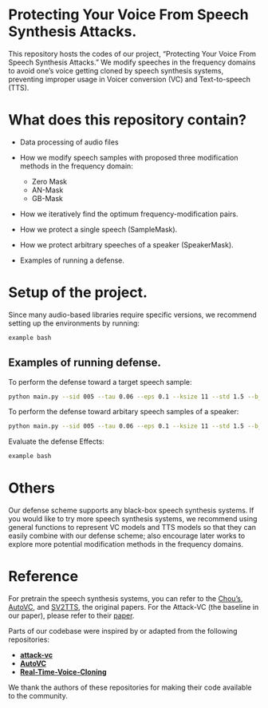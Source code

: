 # Protecting Your Voice From Speech Synthesis Attacks.

This repository hosts the codes of our project, “Protecting Your Voice From Speech Synthesis Attacks.” We modify speeches in the frequency domains to avoid one’s voice getting cloned by speech synthesis systems, preventing improper usage in Voicer conversion (VC)  and Text-to-speech (TTS).

# What does this repository contain?

- Data processing of audio files

- How we modify speech samples with proposed three modification methods in the frequency domain:
  - Zero Mask
  - AN-Mask
  - GB-Mask

- How we iteratively find the optimum frequency-modification pairs.

- How we protect a single speech (SampleMask).

- How we protect arbitrary speeches of a speaker (SpeakerMask).

- Examples of running a defense.

# Setup of the project.

Since many audio-based libraries require specific versions, we recommend setting up the environments by running:

```bash
example bash
```


## Examples of running defense.

To perform the defense toward a target speech sample:

```bash
python main.py --sid 005 --tau 0.06 --eps 0.1 --ksize 11 --std 1.5 --b_num 16
```

To perform the defense toward arbitary speech samples of a speaker:
```bash
python main.py --sid 005 --tau 0.06 --eps 0.1 --ksize 11 --std 1.5 --b_num 16
```

Evaluate the defense Effects:
```bash
example bash
```


# Others

Our defense scheme supports any black-box speech synthesis systems. If you would like to try more speech synthesis systems, we recommend using general functions to represent VC models and TTS models 
so that they can easily combine with our defense scheme; also encourage later works to explore more potential modification methods in the frequency domains.

# Reference
For pretrain the speech synthesis systems, you can refer to the [Chou’s](https://arxiv.org/abs/1904.05742), [AutoVC](https://arxiv.org/abs/1905.05879), and [SV2TTS](https://arxiv.org/abs/1806.04558), the original papers. For the Attack-VC (the baseline in our paper), please refer to their [paper](https://arxiv.org/abs/2005.08781).


Parts of our codebase were inspired by or adapted from the following repositories:

- [**attack-vc**](https://github.com/cyhuang-tw/attack-vc) 
- [**AutoVC**](https://github.com/cyhuang-tw/AutoVC) 
- [**Real-Time-Voice-Cloning**](https://github.com/CorentinJ/Real-Time-Voice-Cloning)

We thank the authors of these repositories for making their code available to the community.







